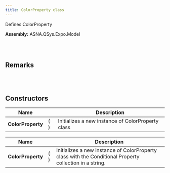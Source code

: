 ```yaml
---
title: ColorProperty class
---
```


Defines ColorProperty

**Assembly:** ASNA.QSys.Expo.Model

<br>
<br>

## Remarks

<br>
<br>

## Constructors

| Name |  | Description |
| --- | --- | --- |
**ColorProperty** | (  ) | Initializes a new instance of ColorProperty class


| Name |  | Description |
| --- | --- | --- |
**ColorProperty** | (  ) | Initializes a new instance of ColorProperty class with the Conditional Property collection in a string.



<br>
<br>

